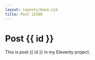 ```yaml
---
layout: layouts/base.njk
title: Post 12500
---
```


# Post {{ id }}

This is post {{ id }} in my Eleventy project.

